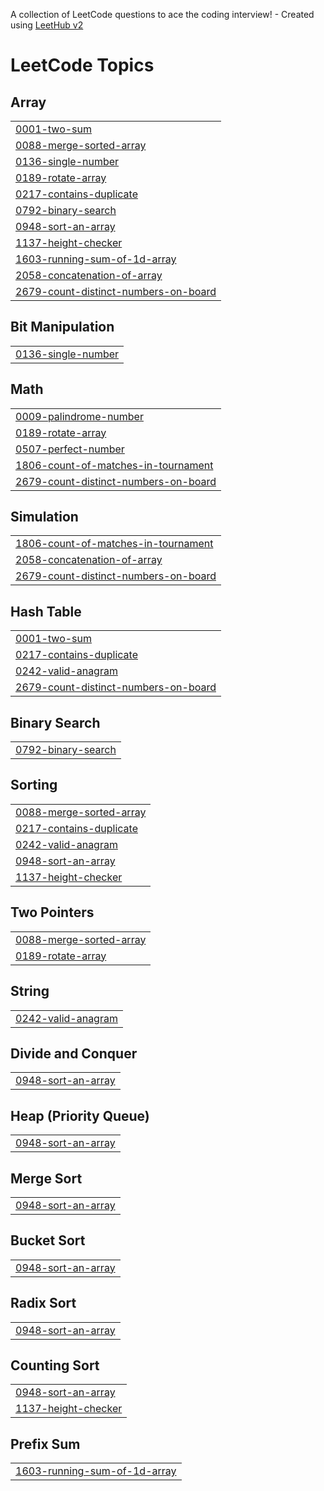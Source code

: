 A collection of LeetCode questions to ace the coding interview! - Created using [LeetHub v2](https://github.com/arunbhardwaj/LeetHub-2.0)
<!---LeetCode Topics Start-->
# LeetCode Topics
## Array
|  |
| ------- |
| [0001-two-sum](https://github.com/Kavi0205/Leetcode/tree/master/0001-two-sum) |
| [0088-merge-sorted-array](https://github.com/Kavi0205/Leetcode/tree/master/0088-merge-sorted-array) |
| [0136-single-number](https://github.com/Kavi0205/Leetcode/tree/master/0136-single-number) |
| [0189-rotate-array](https://github.com/Kavi0205/Leetcode/tree/master/0189-rotate-array) |
| [0217-contains-duplicate](https://github.com/Kavi0205/Leetcode/tree/master/0217-contains-duplicate) |
| [0792-binary-search](https://github.com/Kavi0205/Leetcode/tree/master/0792-binary-search) |
| [0948-sort-an-array](https://github.com/Kavi0205/Leetcode/tree/master/0948-sort-an-array) |
| [1137-height-checker](https://github.com/Kavi0205/Leetcode/tree/master/1137-height-checker) |
| [1603-running-sum-of-1d-array](https://github.com/Kavi0205/Leetcode/tree/master/1603-running-sum-of-1d-array) |
| [2058-concatenation-of-array](https://github.com/Kavi0205/Leetcode/tree/master/2058-concatenation-of-array) |
| [2679-count-distinct-numbers-on-board](https://github.com/Kavi0205/Leetcode/tree/master/2679-count-distinct-numbers-on-board) |
## Bit Manipulation
|  |
| ------- |
| [0136-single-number](https://github.com/Kavi0205/Leetcode/tree/master/0136-single-number) |
## Math
|  |
| ------- |
| [0009-palindrome-number](https://github.com/Kavi0205/Leetcode/tree/master/0009-palindrome-number) |
| [0189-rotate-array](https://github.com/Kavi0205/Leetcode/tree/master/0189-rotate-array) |
| [0507-perfect-number](https://github.com/Kavi0205/Leetcode/tree/master/0507-perfect-number) |
| [1806-count-of-matches-in-tournament](https://github.com/Kavi0205/Leetcode/tree/master/1806-count-of-matches-in-tournament) |
| [2679-count-distinct-numbers-on-board](https://github.com/Kavi0205/Leetcode/tree/master/2679-count-distinct-numbers-on-board) |
## Simulation
|  |
| ------- |
| [1806-count-of-matches-in-tournament](https://github.com/Kavi0205/Leetcode/tree/master/1806-count-of-matches-in-tournament) |
| [2058-concatenation-of-array](https://github.com/Kavi0205/Leetcode/tree/master/2058-concatenation-of-array) |
| [2679-count-distinct-numbers-on-board](https://github.com/Kavi0205/Leetcode/tree/master/2679-count-distinct-numbers-on-board) |
## Hash Table
|  |
| ------- |
| [0001-two-sum](https://github.com/Kavi0205/Leetcode/tree/master/0001-two-sum) |
| [0217-contains-duplicate](https://github.com/Kavi0205/Leetcode/tree/master/0217-contains-duplicate) |
| [0242-valid-anagram](https://github.com/Kavi0205/Leetcode/tree/master/0242-valid-anagram) |
| [2679-count-distinct-numbers-on-board](https://github.com/Kavi0205/Leetcode/tree/master/2679-count-distinct-numbers-on-board) |
## Binary Search
|  |
| ------- |
| [0792-binary-search](https://github.com/Kavi0205/Leetcode/tree/master/0792-binary-search) |
## Sorting
|  |
| ------- |
| [0088-merge-sorted-array](https://github.com/Kavi0205/Leetcode/tree/master/0088-merge-sorted-array) |
| [0217-contains-duplicate](https://github.com/Kavi0205/Leetcode/tree/master/0217-contains-duplicate) |
| [0242-valid-anagram](https://github.com/Kavi0205/Leetcode/tree/master/0242-valid-anagram) |
| [0948-sort-an-array](https://github.com/Kavi0205/Leetcode/tree/master/0948-sort-an-array) |
| [1137-height-checker](https://github.com/Kavi0205/Leetcode/tree/master/1137-height-checker) |
## Two Pointers
|  |
| ------- |
| [0088-merge-sorted-array](https://github.com/Kavi0205/Leetcode/tree/master/0088-merge-sorted-array) |
| [0189-rotate-array](https://github.com/Kavi0205/Leetcode/tree/master/0189-rotate-array) |
## String
|  |
| ------- |
| [0242-valid-anagram](https://github.com/Kavi0205/Leetcode/tree/master/0242-valid-anagram) |
## Divide and Conquer
|  |
| ------- |
| [0948-sort-an-array](https://github.com/Kavi0205/Leetcode/tree/master/0948-sort-an-array) |
## Heap (Priority Queue)
|  |
| ------- |
| [0948-sort-an-array](https://github.com/Kavi0205/Leetcode/tree/master/0948-sort-an-array) |
## Merge Sort
|  |
| ------- |
| [0948-sort-an-array](https://github.com/Kavi0205/Leetcode/tree/master/0948-sort-an-array) |
## Bucket Sort
|  |
| ------- |
| [0948-sort-an-array](https://github.com/Kavi0205/Leetcode/tree/master/0948-sort-an-array) |
## Radix Sort
|  |
| ------- |
| [0948-sort-an-array](https://github.com/Kavi0205/Leetcode/tree/master/0948-sort-an-array) |
## Counting Sort
|  |
| ------- |
| [0948-sort-an-array](https://github.com/Kavi0205/Leetcode/tree/master/0948-sort-an-array) |
| [1137-height-checker](https://github.com/Kavi0205/Leetcode/tree/master/1137-height-checker) |
## Prefix Sum
|  |
| ------- |
| [1603-running-sum-of-1d-array](https://github.com/Kavi0205/Leetcode/tree/master/1603-running-sum-of-1d-array) |
<!---LeetCode Topics End-->
